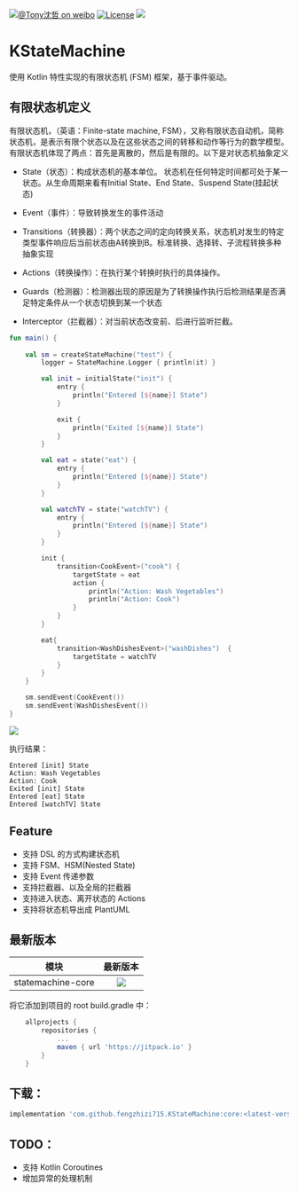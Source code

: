 [![@Tony沈哲 on weibo](https://img.shields.io/badge/weibo-%40Tony%E6%B2%88%E5%93%B2-blue.svg)](http://www.weibo.com/fengzhizi715)
[![License](https://img.shields.io/badge/license-Apache%202-lightgrey.svg)](https://www.apache.org/licenses/LICENSE-2.0.html)
[![](https://jitpack.io/v/fengzhizi715/KStateMachine.svg)](https://jitpack.io/#fengzhizi715/KStateMachine)

# KStateMachine

使用 Kotlin 特性实现的有限状态机 (FSM) 框架，基于事件驱动。

## 有限状态机定义

有限状态机，（英语：Finite-state machine, FSM），又称有限状态自动机，简称状态机，是表示有限个状态以及在这些状态之间的转移和动作等行为的数学模型。有限状态机体现了两点：首先是离散的，然后是有限的。以下是对状态机抽象定义

* State（状态）：构成状态机的基本单位。 状态机在任何特定时间都可处于某一状态。从生命周期来看有Initial State、End State、Suspend State(挂起状态)

* Event（事件）：导致转换发生的事件活动

* Transitions（转换器）：两个状态之间的定向转换关系，状态机对发生的特定类型事件响应后当前状态由A转换到B。标准转换、选择转、子流程转换多种抽象实现

* Actions（转换操作）：在执行某个转换时执行的具体操作。

* Guards（检测器）：检测器出现的原因是为了转换操作执行后检测结果是否满足特定条件从一个状态切换到某一个状态

* Interceptor（拦截器）：对当前状态改变前、后进行监听拦截。

```kotlin
fun main() {
    
    val sm = createStateMachine("test") {
        logger = StateMachine.Logger { println(it) }

        val init = initialState("init") {
            entry {
                println("Entered [${name}] State")
            }

            exit {
                println("Exited [${name}] State")
            }
        }

        val eat = state("eat") {
            entry {
                println("Entered [${name}] State")
            }
        }

        val watchTV = state("watchTV") {
            entry {
                println("Entered [${name}] State")
            }
        }

        init {
            transition<CookEvent>("cook") {
                targetState = eat
                action {
                    println("Action: Wash Vegetables")
                    println("Action: Cook")
                }
            }
        }

        eat{
            transition<WashDishesEvent>("washDishes")  {
                targetState = watchTV
            }
        }
    }

    sm.sendEvent(CookEvent())
    sm.sendEvent(WashDishesEvent())
}
```

![](images/fsm.png)

执行结果：

```
Entered [init] State
Action: Wash Vegetables
Action: Cook
Exited [init] State
Entered [eat] State
Entered [watchTV] State
```

## Feature

* 支持 DSL 的方式构建状态机
* 支持 FSM、HSM(Nested State)
* 支持 Event 传递参数
* 支持拦截器、以及全局的拦截器
* 支持进入状态、离开状态的 Actions
* 支持将状态机导出成 PlantUML

## 最新版本

模块|最新版本
---|:-------------:
statemachine-core|[![](https://jitpack.io/v/fengzhizi715/KStateMachine.svg)](https://jitpack.io/#fengzhizi715/KStateMachine)

将它添加到项目的 root build.gradle 中：

```groovy
	allprojects {
		repositories {
			...
			maven { url 'https://jitpack.io' }
		}
	}
```

## 下载：

```groovy
implementation 'com.github.fengzhizi715.KStateMachine:core:<latest-version>'
```

## TODO：

* 支持 Kotlin Coroutines
* 增加异常的处理机制



